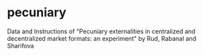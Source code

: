 # pecuniary
Data and Instructions of "Pecuniary externalities in centralized and decentralized market formats: an experiment" by Rud, Rabanal and Sharifova
